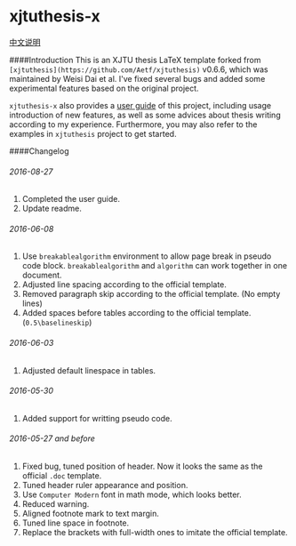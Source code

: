 xjtuthesis-x
======

[中文说明](README-CH.md)

####Introduction
This is an XJTU thesis LaTeX template forked from `[xjtuthesis](https://github.com/Aetf/xjtuthesis)` v0.6.6, which was maintained by Weisi Dai et al. I've fixed several bugs and added some experimental features based on the original project.

`xjtuthesis-x` also provides a [user guide](guide.pdf) of this project, including usage introduction of new features, as well as some advices about thesis writing according to my experience. Furthermore, you may also refer to the examples in `xjtuthesis` project to get started.

####Changelog
###### 2016-08-27
1. Completed the user guide.
2. Update readme.

###### 2016-06-08
1. Use `breakablealgorithm` environment to allow page break in pseudo code block. `breakablealgorithm` and `algorithm` can work together in one document.
2. Adjusted line spacing according to the official template.
3. Removed paragraph skip according to the official template. (No empty lines)
4. Added spaces before tables according to the official template. (`0.5\baselineskip`)

###### 2016-06-03
1. Adjusted default linespace in tables.

###### 2016-05-30
1. Added support for writting pseudo code.

###### 2016-05-27 and before
1. Fixed bug, tuned position of header. Now it looks the same as the official `.doc` template.
2. Tuned header ruler appearance and position.
3. Use `Computer Modern` font in math mode, which looks better.
4. Reduced warning.
5. Aligned footnote mark to text margin.
6. Tuned line space in footnote.
7. Replace the brackets with full-width ones to imitate the official template.
